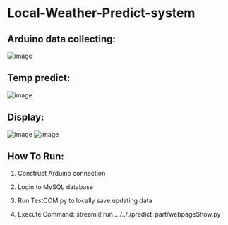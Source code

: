 # Local-Weather-Predict-system

## Arduino data collecting:
![image](https://github.com/marvinp-42/Local-Weather-Predict-system/blob/main/Arduino_n_SQL/example.png)
## Temp predict:
![image](https://github.com/marvinp-42/Local-Weather-Predict-system/blob/main/predict%20part/result.png)
## Display:
![image](https://github.com/Claire-JF/Capstone_Project_07_Phase2/webpage1.png)
![image](https://github.com/Claire-JF/Capstone_Project_07_Phase2/Webpage2.png)
## How To Run:
1) Construct Arduino connection

2) Login to MySQL database

3) Run TestCOM.py to locally save updating data

4) Execute Command: streamlit run .../.././predict_part/webpageShow.py
